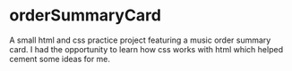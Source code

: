# orderSummaryCard
A small html and css practice project featuring a music order summary card.
I had the opportunity to learn how css works with html which helped cement some ideas for me.
